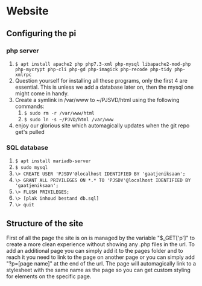 # Website

## Configuring the pi
### php server
1. `$ apt install apache2 php php7.3-xml php-mysql libapache2-mod-php php-mycrypt php-cli php-gd php-imagick php-recode php-tidy php-xmlrpc`
2. Question yourself for installing all these programs, only the first 4 are essential. This is unless we add a database later on, then the mysql one might come in handy.
3. Create a symlink in /var/www to ~/PJSVD/html using the following commands:
	1. `$ sudo rm -r /var/www/html`
	2. `$ sudo ln -s ~/PJVD/html /var/www`
4. enjoy our glorious site which automagically updates when the git repo get's pulled

### SQL database
1. `$ apt install mariadb-server
   `
2. `$ sudo mysql`
3. `\> CREATE USER 'PJSDV'@localhost IDENTIFIED BY 'gaatjeniksaan';`
4. `\> GRANT ALL PRIVILEGES ON *.* TO 'PJSDV'@localhost IDENTIFIED BY 'gaatjeniksaan';`
5. `\> FLUSH PRIVILEGES;`
6. `\> [plak inhoud bestand db.sql]`
7. `\> quit`

## Structure of the site
First of all the page the site is on is managed by the variable "$\_GET['p']" to create a more clean experience without showing any .php files in the url.
To add an additional page you can simply add it to the pages folder and to reach it you need to link to the page on another page or you can simply add "?p=[page name]" at the end of the url. The page will automagically link to a stylesheet with the same name as the page so you can get custom styling for elements on the specific page.

